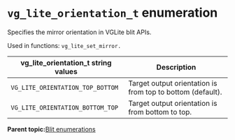# `vg_lite_orientation_t` enumeration 

Specifies the mirror orientation in VGLite blit APIs.

Used in functions: `vg_lite_set_mirror.`

|vg\_lite\_orientation\_t string values|Description|
|--------------------------------------|-------------|
|`VG_LITE_ORIENTATION_TOP_BOTTOM`|Target output orientation is from top to bottom \(default\).|
|`VG_LITE_ORIENTATION_BOTTOM_TOP`|Target output orientation is from bottom to top.|

**Parent topic:**[Blit enumerations](../topics/blit_enumerations.md)

